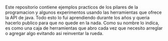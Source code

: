 Este repositorio contiene ejemplos practicos de los pilares de la programacion y algunos experimentos usando las herramientas que ofrece la API de java.
Todo esto lo fui aprendiendo durante los años y queria hacerlo publico para que no quede en la nada.
Como su nombre lo indica, es como una caja de herramientas que abro cada vez que necesito arreglar o agregar algo evitando asi reinventar la rueda.
